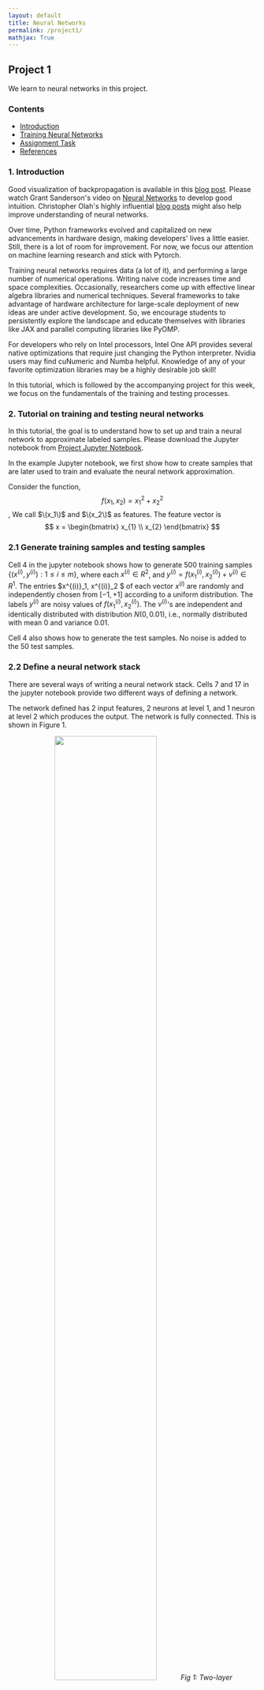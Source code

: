 ```yaml
---
layout: default
title: Neural Networks
permalink: /project1/
mathjax: True
---
```



## Project 1
We learn to neural networks in this project.

### Contents

- [Introduction](#1-introduction)
- [Training Neural Networks](#21-tutorial-on-training-and-testing-neural-networks)
- [Assignment Task](#3-project-assignment)
- [References](#references)

### 1. Introduction
Good visualization of backpropagation is available in this [blog post](https://developers-dot-devsite-v2-prod.appspot.com/machine-learning/crash-course/backprop-scroll). Please watch Grant Sanderson's video on [Neural Networks](https://www.youtube.com/watch?v=aircAruvnKk&list=PLrfgFTEf_n9bb3kpuvxdZdTSUCv0qfyPD) to develop good intuition. Christopher Olah's highly influential [blog posts](https://colah.github.io/) might also help improve understanding of neural networks.

Over time, Python frameworks evolved and capitalized on new advancements in hardware design, making developers' lives a little easier. Still, there is a lot of room for improvement. For now, we focus our attention on machine learning research and stick with Pytorch.

Training neural networks requires data (a lot of it), and performing a large number of numerical operations. Writing naive code increases time and space complexities. Occasionally, researchers come up with effective linear algebra libraries and numerical techniques. Several frameworks to take advantage of hardware architecture for large-scale deployment of new ideas are under active development. So, we encourage students to persistently explore the landscape and educate themselves with libraries like JAX and parallel computing libraries like PyOMP.

For developers who rely on Intel processors, Intel One API provides several native optimizations that require just changing the Python interpreter. Nvidia users may find cuNumeric and Numba helpful. Knowledge of any of your favorite optimization libraries may be a highly desirable job skill!

In this tutorial, which is followed by the accompanying project for this week, we focus on the fundamentals of the training and testing processes.

### 2. Tutorial on training and testing neural networks
In this tutorial, the goal is to understand how to set up and train a neural network to approximate labeled samples. Please download the Jupyter notebook from [Project Jupyter Notebook](#).

In the example Jupyter notebook, we first show how to create samples that are later used to train and evaluate the neural network approximation.

Consider the function,
$$
f(x_1, x_2) = x^2_{1} + x^2_{2}
$$,
 We call $\(x_1\)$ and $\(x_2\)$ as features. The feature vector is 
$$
x = \begin{bmatrix} x_{1} \\ x_{2} \end{bmatrix}
$$

### 2.1 Generate training samples and testing samples
Cell 4 in the jupyter notebook shows how to generate 500 training samples $\{ (x^{(i)},y^{(i)}) : 1 \leq i \leq m \}$, where each $x^{(i)} \in R^2$, and $y^{(i)} 
= f(x^{(i)}_1, x^{(i)}_2) + v^{(i)} \in R^1$.
The entries $x^{(i)}_1, x^{(i)}_2 $ of each vector $x^{(i)}$ are randomly and independently chosen from $[-1,+1]$ according to a uniform distribution. The labels $y^{(i)}$ are noisy values of $f(x^{(i)}_1, x^{(i)}_2)$. The $v^{(i)}$'s are independent and identically distributed with distribution $N(0,0.01)$, i.e., normally distributed with mean 0 and variance 0.01.

Cell 4 also shows how to generate the test samples. No noise is added to the 50 test samples.
### 2.2 Define a neural network stack
There are several ways of writing a neural network stack. Cells 7 and 17 in the jupyter notebook provide two different ways of defining a network. 

The network defined has 2 input features, 2 neurons at level 1, and 1 neuron at level 2 which produces the output. The network is fully connected. This is shown in Figure 1.
<div style="text-align: center;">
<figure style="center: auto;">
    <img src="{{ site.baseurl }}/docs/Fig1.jpg/" alt=" " style="width: 70%;">
    <em> Fig 1: Two-layer network of shape {2,1}, i.e., two neurons at Layer 1, and
one at Layer 2. These are fed by 2 inputs, which are completely connected
to the neurons at Layer 1. The neuron at Layer 2 generates 1 output. The
neurons at Layer 1 are RELU, but the last neuron at the output layer is
linear. It has no nonlinearity. It is just a weighted sum of its inputs and
bias. </em> 
</figure>
</div>
Please note that there are a total of (2x2) weights +(2x1)weights +3biases = 9 parameters

### 2.3 Defining a loss function
The loss function we choose is average squared error: $\frac{1}{m} \sum_{i=1}^m \left( y^{(i)} - \hat{y}(x_{(i)}, \theta) \right)^2$.
Here $m$ is the number of training samples.
Cell 13 shows how to define the loss function.


### 2.4 Train neural network
The gradient descent method is called ``stochastic gradient method" in the literature, and abbreviated as SGD. 

After defining the network stack Cell 25 shows a very simple way to train the network using backprop and  gradient descent.
The hyperparameters for momentum and learning rate are chosen in Cell 24.

Please note however that this is NOT the code used to actually train the network. That code is provided in Cell 32. The prior cells are only for simple illustratory purposes for your understanding.
Please see Cell 32 for the actual code used for training as well as testing.


### 2.5 Plotting the neural network training error
Please see Cell 36 on how to plot the training losses change as we continue to train.


### 2.6 Magic of over-parametrization
There is an interesting empirical phenomenon called "double descent" that can sometimes be observed: A model with a small number of parameters and a model with an extremely large number of parameters have a small test error, but a model whose number of parameters is about the same as the number of data points used to train the model has a large test error. You can read more about this phenomenon in [Preetam et al. work](https://arxiv.org/abs/1912.02292) and [OpenAI blog post](https://openai.com/research/deep-double-descent).


<div style="text-align: center;">
    <img src="{{ site.baseurl }}/docs/largenet.png" alt=" " style="width: 80%;" />
    <br>
    <em>Figure 2: Network with large number of neurons in Layer 1 and 2</em>
</div>




We consider neural networks with a large number of neurons in Layer 1, as shown in Fig. 2. Specifically we consider neural networks with  10 or 100 neurons in Layer 1. We repeat the training for each of these large neural networks which have many more parameters. In Cells 37, 43, 50, and 55 we plot the training and test performance of a neural network. Please see the very end of Cell 65 to see this ``double descent" phenomenon.

### 3. Project Assignment
Now we come to the project that you are assigned to do this week. It consists of one problems,  carrying 100 points. 

What was provided above was only snippets to help you understand.
Please write your own code after assimilating the above explanatory material.

- Let $ f(x_1, x_2, x_3, x_4) := x_1^2 + x_2^2 + 2x_3^3 + 4x_4^3 $.
  It consists of 4 inputs $ x_1, x_2, x_3, x_4 $ and one output. Generate training samples by adding independent normally distributed noise of mean 0 and variance 0.01. Create a dataset consisting of 500 training samples with all $x_i \in [-1,1] $, and 50 noiseless test samples with all $ x_i \in [-2,-1] \cup [1,2] $.

- Train a small neural network of shape (2,1). The four inputs are completely connected to the two ReLU neurons at layer 1. These two neurons are connected to a linear output neuron.

- Break the 500 training samples into five minibatches each containing 100 labeled samples. Plot the learning performance over 25 episodes, where in each episode all the five minibatches are used once in order.

- Train 5-10 different neural networks that have 10s, 100s, and 1000s of parameters.

- Plot the training and test performances of all networks.

- Summarize all your observations.

- In the summary, mention if you've observed the double descent phenomenon.


### References
1. Accelerated Linear Algebra. [OpenXLA](https://openxla.org/xla).

2. Collection of Tools to Visualize Network. [GitHub](https://github.com/ashishpatel26/Tools-to-Design-or-Visualize-Architecture-of-Neural-Network).

3. GPU-Accelerated Supercomputing to the NumPy Ecosystem. [NVIDIA cuNumeric](https://developer.nvidia.com/cunumeric).

4. Intel® Distribution for Python. [Intel](https://www.intel.com/content/www/us/en/developer/tools/oneapi/distribution-for-python.html#gs.507phb).

5. JAX: High-Performance Array Computing. [Read the Docs](https://jax.readthedocs.io/en/latest/).

6. NVIDIA CUDA for Python. [NVIDIA](https://developer.nvidia.com/how-to-cuda-python).

7. Project 1. [GitHub](https://github.com/shotsan/ECEN_740_Project1).

8. PyOMP: Parallel Multithreading that is Fast and Pythonic. [OpenMP PDF](https://www.openmp.org/wp-content/uploads/OpenMPBoothTalk-PyOMP.pdf).

9. PyTorch Tutorials. [PyTorch](https://pytorch.org/tutorials/).

10. TensorBoard. [TensorFlow](https://www.tensorflow.org/tensorboard/graphs).

11. TensorFlow Tutorials. [TensorFlow Guide](https://www.tensorflow.org/guide/).


<br>
<br>